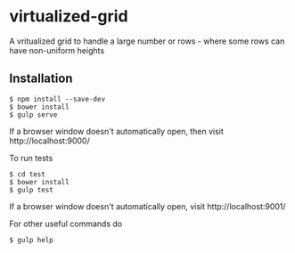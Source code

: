 # virtualized-grid
A vritualized grid to handle a large number or rows - where some rows can have non-uniform heights

## Installation

    $ npm install --save-dev
    $ bower install
    $ gulp serve

If a browser window doesn't automatically open, then visit http://localhost:9000/

To run tests

    $ cd test
    $ bower install
    $ gulp test

If a browser window doesn't automatically open, visit http://localhost:9001/

For other useful commands do

    $ gulp help


